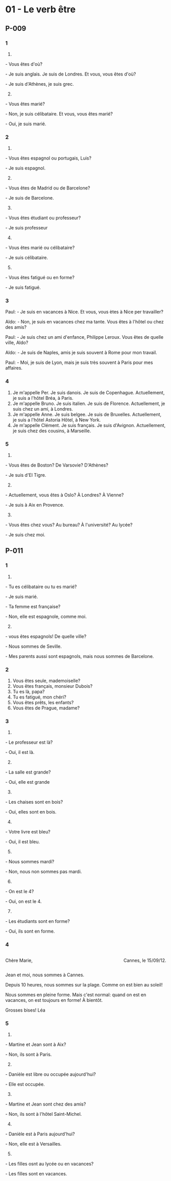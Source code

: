 # 01 - Le verb être

## P-009

### 1
1. 
\- Vous êtes d'où?

\- Je suis anglais. Je suis de Londres. Et vous, vous êtes d'où?

\- Je suis d'Athènes, je suis grec.

2. 
\- Vous êtes marié?

\- Non, je suis célibataire. Et vous, vous êtes marié?

\- Oui, je suis marié.

### 2
1. 
\- Vous êtes espagnol ou portugais, Luis?

\- Je suis espagnol.

2. 
\- Vous êtes de Madrid ou de Barcelone?

\- Je suis de Barcelone.

3. 
\- Vous êtes étudiant ou professeur?

\- Je suis professeur

4. 
\- Vous êtes marié ou célibataire?

\- Je suis célibataire.

5. 
\- Vous êtes fatigué ou en forme?

\- Je suis fatigué.

### 3
Paul: \- Je suis en vacances à Nice. Et vous, vous ètes à Nice per travailler?

Aldo: \- Non, je suis en vacances chez ma tante. Vous êtes à l'hôtel ou chez des amis?

Paul: \- Je suis chez un ami d'enfance, Philippe Leroux. Vous êtes de quelle ville, Aldo?

Aldo: \- Je suis de Naples, amis je suis souvent à Rome pour mon travail.

Paul: \- Moi, je suis de Lyon, mais je suis très souvent à Paris pour mes affaires.

### 4
1. Je m'appelle Per. Je suis danois. Je suis de Copenhague. Actuellement, je suis a l'hôtel Bréa, à Paris.
1. Je m'appelle Bruno. Je suis italien. Je suis de Florence. Actuellement, je suis chez un ami, à Londres.
1. Je m'appelle Anne. Je suis belgee. Je suis de Bruxelles. Actuellement, je suis a l'hôtel Astoria Hôtel, à New York.
1. Je m'appelle Clément. Je suis français. Je suis d'Avignon. Actuellement, je suis chez des cousins, à Marseille.

### 5
1. 
\- Vous êtes de Boston? De Varsovie? D'Athènes?

\- Je suis d'El Tigre.

2. 
\- Actuellement, vous êtes à Oslo? À Londres? À Vienne?

\- Je suis à Aix en Provence.

3. 
\- Vous êtes chez vous? Au bureau? À l'université? Au lycée?

\- Je suis chez moi.

## P-011
### 1
1. 
\- Tu  es célibataire ou tu es marié?

\- Je suis marié.

\- Ta femme est française?

\- Non, elle est espagnole, comme moi.

2. 
\- vous êtes espagnols! De quelle ville?

\- Nous sommes de Seville.

\- Mes parents aussi sont espagnols, mais nous sommes de Barcelone.

### 2
1. Vous êtes seule, mademoiselle?
1. Vous êtes français, monsieur Dubois?
1. Tu es là, papa?
1. Tu es fatigué, mon chéri?
1. Vous êtes prêts, les enfants?
1. Vous êtes de Prague, madame?

### 3
1. 
\- Le professeur est là?

\- Oui, il est là.

2. 
\- La salle est grande?

\- Oui, elle est grande

3. 
\- Les chaises sont en bois?

\- Oui, elles sont en bois.

4. 
\- Votre livre est bleu?

\- Oui, il est bleu.

5. 
\- Nous sommes mardi?

\- Non, nous non sommes pas mardi.

6. 
\- On est le 4?

\- Oui, on est le 4.

7. 
\- Les étudiants sont en forme?

\- Oui, ils sont en forme.

### 4
<div style="display: flex; justify-content: space-between;">
    <p>Chère Marie,</p>
    <p>Cannes, le 15/09/12.</p>
</div>

Jean et moi, nous sommes à Cannes.

Depuis 10 heures, nous sommes sur la plage. Comme on est bien au soleil!

Nous sommes en pleine forme. Mais c'est normal: quand on est en vacances, on est toujours en forme! À bientôt.

Grosses bises! Léa

### 5
1. 
\- Martine et Jean sont à Aix?

\- Non, ils sont à Paris.

2. 
\- Danièle est libre ou occupée aujourd'hui?

\- Elle est occupée.

3. 
\- Martine et Jean sont chez des amis?

\- Non, ils sont à l'hôtel Saint-Michel.

4. 
\- Danièle est à Paris aujourd'hui?

\- Non, elle est à Versailles.

5. 
\- Les filles osnt au lycée ou en vacances?

\- Les filles sont en vacances.